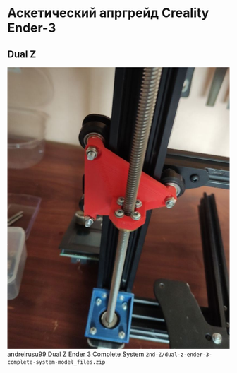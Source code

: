 ﻿# Аскетический апргрейд Creality Ender-3

## Dual Z
![DualZ1](ph/dual-z-1.jpg)
[andreirusu99 Dual Z Ender 3 Complete System](https://www.printables.com/model/195261-dual-z-ender-3-complete-system)
`2nd-Z/dual-z-ender-3-complete-system-model_files.zip`
